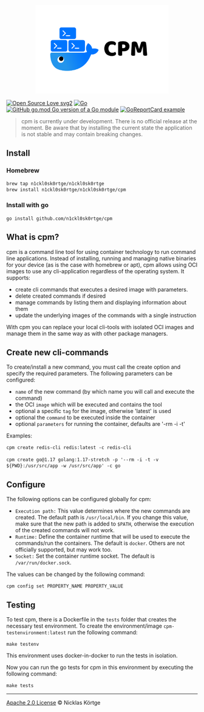 <p align="center">
    <img  src=".github/cpm-logo.png"
      width="350" border="0" alt="cpm">
</p>

[![Open Source Love svg2](https://badges.frapsoft.com/os/v2/open-source.svg?v=103)](https://github.com/ellerbrock/open-source-badges/)
[![Go](https://img.shields.io/badge/--00ADD8?logo=go&logoColor=ffffff)](https://golang.org/)
[![GitHub go.mod Go version of a Go module](https://img.shields.io/github/go-mod/go-version/n1ckl0sk0rtge/cpm.svg)](https://github.com/gomods/athens)
[![GoReportCard example](https://goreportcard.com/badge/github.com/n1ckl0sk0rtge/cpm)](https://goreportcard.com/report/github.com/n1ckl0sk0rtge/cpm)

> cpm is currently under development. There is no official release at 
> the moment. Be aware that by installing the current state the application 
> is not stable and may contain breaking changes.

## Install

### Homebrew

```shell
brew tap n1ckl0sk0rtge/n1ckl0sk0rtge
brew install n1ckl0sk0rtge/n1ckl0sk0rtge/cpm
```

### Install with go

```shell
go install github.com/n1ckl0sk0rtge/cpm
```

## What is cpm?

cpm is a command line tool for using container technology
to run command line applications. Instead of installing, 
running and managing native binaries for your device 
(as is the case with homebrew or apt), cpm allows using 
OCI images to use any cli-application regardless of the 
operating system. It supports:

- create cli commands that executes a desired image with parameters.
- delete created commands if desired
- manage commands by listing them and displaying information about them
- update the underlying images of the commands with a single instruction

With cpm you can replace your local cli-tools with isolated
OCI images and manage them in the same way as with other package managers.

## Create new cli-commands

To create/install a new command, you must call the
create option and specify the required parameters. The
following parameters can be configured:
- `name` of the new command (by which name you will call and execute the command)
- the OCI `image` which will be executed and contains the tool
- optional a specific `tag` for the image, otherwise 'latest' is used
- optional the `command` to be executed inside the container
- optional `parameters` for running the container, defaults are '-rm -i -t'

Examples:
```shell
cpm create redis-cli redis:latest -c redis-cli

cpm create go@1.17 golang:1.17-stretch -p '--rm -i -t -v ${PWD}:/usr/src/app -w /usr/src/app' -c go
```

## Configure

The following options can be configured globally for cpm:

- `Execution path:` This value determines where the new commands are created.
  The default path is `/usr/local/bin`. If you change this value, make sure that the new
  path is added to `$PATH`, otherwise the execution of the created commands will not work.
- `Runtime:` Define the container runtime that will be used to execute the 
commands/run the containers. The default is `docker`. Others are not officially supported,
but may work too.
- `Socket:` Set the container runtime socket. The default is `/var/run/docker.sock`.

The values can be changed by the following command:
```shell
cpm config set PROPERTY_NAME PROPERTY_VALUE 
```

## Testing

To test cpm, there is a Dockerfile in the `tests` folder that creates the necessary 
test environment. To create the environment/image `cpm-testenvironment:latest` run 
the following command:
```shell
make testenv
```
This environment uses docker-in-docker to run the tests in isolation.

Now you can run the go tests for cpm in this environment by executing the following command:
```shell
make tests
```

___
[Apache 2.0 License](LICENSE) © Nicklas Körtge
